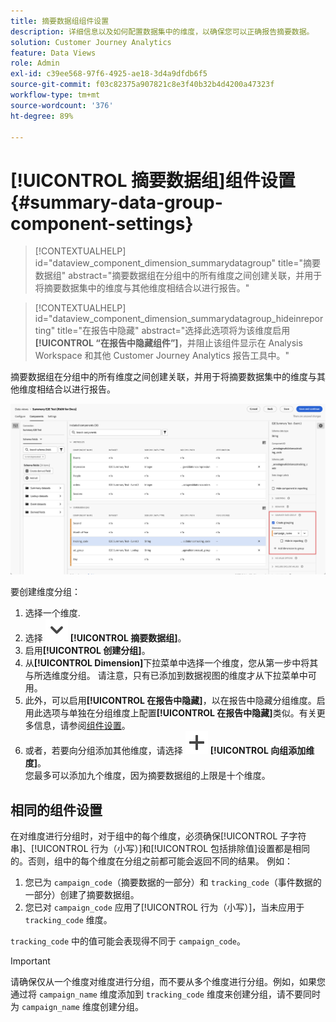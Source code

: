 ```yaml
---
title: 摘要数据组组件设置
description: 详细信息以及如何配置数据集中的维度，以确保您可以正确报告摘要数据。
solution: Customer Journey Analytics
feature: Data Views
role: Admin
exl-id: c39ee568-97f6-4925-ae18-3d4a9dfdb6f5
source-git-commit: f03c82375a907821c8e3f40b32b4d4200a47323f
workflow-type: tm+mt
source-wordcount: '376'
ht-degree: 89%

---
```


# [!UICONTROL 摘要数据组]组件设置 {#summary-data-group-component-settings}

<!-- markdownlint-disable MD034 -->

>[!CONTEXTUALHELP]
>id="dataview_component_dimension_summarydatagroup"
>title="摘要数据组"
>abstract="摘要数据组在分组中的所有维度之间创建关联，并用于将摘要数据集中的维度与其他维度相结合以进行报告。"

<!-- markdownlint-enable MD034 -->

<!-- markdownlint-disable MD034 -->

>[!CONTEXTUALHELP]
>id="dataview_component_dimension_summarydatagroup_hideinreporting"
>title="在报告中隐藏"
>abstract="选择此选项将为该维度启用&#x200B;**[!UICONTROL “在报告中隐藏组件”]**，并阻止该组件显示在 Analysis Workspace 和其他 Customer Journey Analytics 报告工具中。"

<!-- markdownlint-enable MD034 -->



摘要数据组在分组中的所有维度之间创建关联，并用于将摘要数据集中的维度与其他维度相结合以进行报告。

![摘要数据组组件设置](/help/data-views/assets/summary-data-group.png)

要创建维度分组：

1. 选择一个维度.
1. 选择 ![ChevronDown](/help/assets/icons/ChevronDown.svg) **[!UICONTROL 摘要数据组]**。
1. 启用&#x200B;**[!UICONTROL 创建分组]**。
1. 从&#x200B;**[!UICONTROL Dimension]**&#x200B;下拉菜单中选择一个维度，您从第一步中将其与所选维度分组。 请注意，只有已添加到数据视图的维度才从下拉菜单中可用。
1. 此外，可以启用&#x200B;**[!UICONTROL 在报告中隐藏]**，以在报告中隐藏分组维度。启用此选项与单独在分组维度上配置&#x200B;**[!UICONTROL 在报告中隐藏]**&#x200B;类似。有关更多信息，请参阅[组件设置](overview.md)。
1. 或者，若要向分组添加其他维度，请选择 ![添加](/help/assets/icons/Add.svg) **[!UICONTROL 向组添加维度]**。<br/>您最多可以添加九个维度，因为摘要数据组的上限是十个维度。

## 相同的组件设置 

在对维度进行分组时，对于组中的每个维度，必须确保[!UICONTROL 子字符串]、[!UICONTROL 行为（小写）]和[!UICONTROL 包括排除值]设置都是相同的。否则，组中的每个维度在分组之前都可能会返回不同的结果。
例如：

1. 您已为 `campaign_code`（摘要数据的一部分）和 `tracking_code`（事件数据的一部分）创建了摘要数据组。
1. 您已对 `campaign_code` 应用了[!UICONTROL 行为（小写）]，当未应用于 `tracking_code` 维度。

`tracking_code` 中的值可能会表现得不同于 `campaign_code`。

>[!IMPORTANT]
>
>请确保仅从一个维度对维度进行分组，而不要从多个维度进行分组。例如，如果您通过将 `campaign_name` 维度添加到 `tracking_code` 维度来创建分组，请不要同时为 `campaign_name` 维度创建分组。
>

